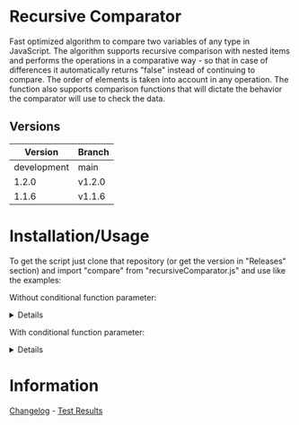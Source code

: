 # Recursive Comparator
Fast optimized algorithm to compare two variables of any type in JavaScript. The algorithm supports recursive 
comparison with nested items and performs the operations in a comparative way - so that in case of differences 
it automatically returns "false" instead of continuing to compare. The order of elements is taken into account 
in any operation. The function also supports comparison functions that will dictate the behavior the comparator 
will use to check the data.

## Versions

| Version | Branch |
| ------- | ------ |
| development | main |
| 1.2.0 | v1.2.0 |
| 1.1.6 | v1.1.6 |

# Installation/Usage
To get the script just clone that repository (or get the version in "Releases" section) and import "compare" from "recursiveComparator.js" and use like the examples:

Without conditional function parameter:

<details>

```js
compare([{a: 1}], [{a: 1}]); //(May be equal) True
compare([[1]], [[3]]); //(May be equal) False
```

</details>

With conditional function parameter:

<details>

```js
compare([{a: 1}], [{a: 1}], (a, b) => !compare(a, b)); //(May pass in the function parameters) False
compare([{a: 1}], [{a: 1}], (a, b) => compare(a, b)); //(May pass in the function parameters) True
```

</details>

# Information
<a href="./info/Changelog.md">Changelog</a> - <a href="./info/TestResults.md">Test Results</a>


